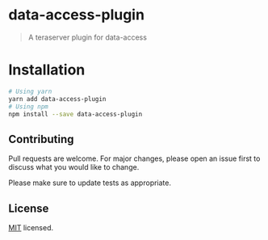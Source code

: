 # data-access-plugin

> A teraserver plugin for data-access

# Installation

```bash
# Using yarn
yarn add data-access-plugin
# Using npm
npm install --save data-access-plugin
```

## Contributing

Pull requests are welcome. For major changes, please open an issue first to discuss what you would like to change.

Please make sure to update tests as appropriate.

## License

[MIT](./LICENSE) licensed.
